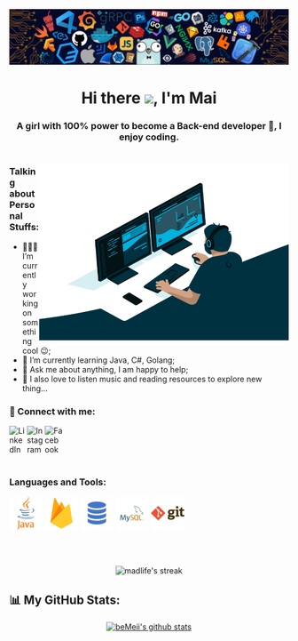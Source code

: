<img  alt="banner" src="./image/banner.png" />
<h1 align="center">Hi there <img src="https://raw.githubusercontent.com/MartinHeinz/MartinHeinz/master/wave.gif" width="30px">, I'm Mai </h1>
<h3 align="center">
A girl with 100% power to become a Back-end developer 🚀,  I enjoy coding.
  <br />
  <br />
  
</h3>

<img align="right" alt="GIF" src="./image/code.gif" width="450" height="320" />

### Talking about Personal Stuffs:

- 👨🏽‍💻 I’m currently working on something cool :wink:;
- 🌱 I’m currently learning Java, C#, Golang; 
- 💬 Ask me about anything, I am happy to help;
- 🏁 I also love to listen music and reading resources to explore new thing...

### 🚀 Connect with me:

<p align="left">
  <a href="https://www.linkedin.com/in/bemeineee/" target="_blank">
    <img align="left" alt="LinkedIn" width="32px" src="https://img.icons8.com/fluent/48/000000/linkedin.png" />
  </a>
  <a href="https://www.instagram.com/_nhmai77_/" target="_blank">
    <img align="left" alt="Instagram" width="32px" src="https://img.icons8.com/fluent/48/000000/instagram-new.png" />
  </a>
  <a href="https://www.facebook.com/mainh3SE/" target="_blank">
    <img align="left" alt="Facebook" width="32px" src="https://img.icons8.com/fluent/48/000000/facebook-new.png" />
  </a>
</p>
<br />
<br />
<br />
<br />

### Languages and Tools:

<code><img height="60" src="https://raw.githubusercontent.com/github/explore/80688e429a7d4ef2fca1e82350fe8e3517d3494d/topics/java/java.png"></code>
<code><img height="60" src="https://raw.githubusercontent.com/github/explore/80688e429a7d4ef2fca1e82350fe8e3517d3494d/topics/firebase/firebase.png"></code>
<code><img height="60" src="https://raw.githubusercontent.com/github/explore/80688e429a7d4ef2fca1e82350fe8e3517d3494d/topics/sql/sql.png"></code>
<code><img height="60" src="https://raw.githubusercontent.com/github/explore/80688e429a7d4ef2fca1e82350fe8e3517d3494d/topics/mysql/mysql.png"></code>
<code><img height="60" src="https://raw.githubusercontent.com/github/explore/80688e429a7d4ef2fca1e82350fe8e3517d3494d/topics/git/git.png"></code>

<br />
<br />

<p align="center"><img title="🔥 Get streak stats for your profile at git.io/streak-stats" alt="madlife's streak" src="https://github-readme-streak-stats.herokuapp.com/?user=beMeii&theme=tokyonight&hide_border=true"/></p>

## 📊 My GitHub Stats:

<p align="center">
  <a href="https://github.com/beMeii" target="_blank">
    <img align="center" src="https://github-readme-stats.vercel.app/api?username=beMeii&show_icons=true&count_private=true&theme=tokyonight&hide_border=true" alt="beMeii's github stats"/>
  </a>
  
</p>



